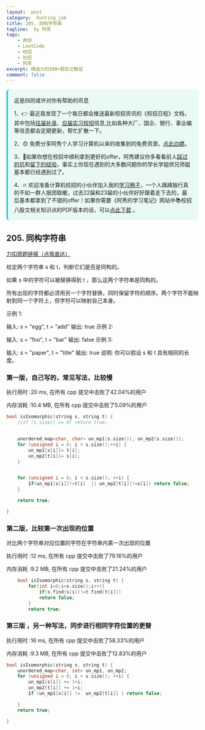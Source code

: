 ```yaml
---
layout:  post
category:  hunting_job
title: 205. 同构字符串
tagline:  by 阿秀
tags:
    - 原创
    - LeetCode
    - 校招
    - 社招
    - 阿秀
excerpt: 精选力扣300+题目之数组
comment: false
---
```




<div style="border-color: #24C6DC;
            background-color: #e9f9f3;         
            margin: 1rem 0;
        padding: .25rem 1rem;
        border-left-width: .3rem;
        border-left-style: solid;
        border-radius: .5rem;
        color: inherit;">
  <p>这是四则或许对你有帮助的讯息</p>
  <p>1、👉 最近我发现了一个每日都会推送最新校招资讯的《校招日程》文档，其中包括<a style="text-decoration: underline" href="https://flowus.cn/share/ee50d5eb-3cd5-4f74-880e-95b215dd4ff2" target="_blank">往届补录</a>、<a href="https://flowus.cn/share/5f327c98-1e31-46c8-b86b-5ac6105e021f" target="_blank">应届实习校招</a>信息,比如各种大厂、国企、银行、事业编等信息都会定期更新，帮忙扩散一下。</p>  
  <p>2、😍
    免费分享阿秀个人学习计算机以来的收集到的免费资源，<a style="text-decoration: underline" href="/notes/07-resources/01-free/01-introduce.html" target="_blank">点此白嫖</a>。
  </p>
  <p>3、🚀如果你想在校招中顺利拿到更好的offer，阿秀建议你多看看前人<a style="text-decoration: underline" href="https://www.yuque.com/tuobaaxiu/httmmc/npg1k81zeq4wfpyz" target="_blank">踩过的坑</a>和<a style="text-decoration: underline"  target="_blank" href="https://www.yuque.com/tuobaaxiu/httmmc/gge9ppd0mbu2d3dp">留下的经验</a>，事实上你现在遇到的大多数问题你的学长学姐师兄师姐基本都已经遇到过了。
  </p>
  <p>4、🔥 欢迎准备计算机校招的小伙伴加入我的<a  style="text-decoration: underline" href="https://www.yuque.com/tuobaaxiu/httmmc/xg0otqvc17wfx4u9" target="_blank">学习圈子</a>，一个人踽踽独行真的不如一群人报团取暖，过去22届和23届的小伙伴好好跟着走下去的，最后基本都拿到了不错的offer！如果你需要《阿秀的学习笔记》网站中📚︎校招八股文相关知识点的PDF版本的话，可以<a style="text-decoration: underline" href="/notes/08-other/02-question.html#_5、如何下载阿秀的学习笔记内容pdf版本" target="_blank">点此下载</a> 。</p>   </div>


## 205. 同构字符串

[力扣原题链接（点我直达）](https://leetcode-cn.com/problems/isomorphic-strings/)

给定两个字符串 s 和 t，判断它们是否是同构的。

如果 s 中的字符可以被替换得到 t ，那么这两个字符串是同构的。

所有出现的字符都必须用另一个字符替换，同时保留字符的顺序。两个字符不能映射到同一个字符上，但字符可以映射自己本身。

示例 1:

输入: s = "egg", t = "add"
输出: true
示例 2:

输入: s = "foo", t = "bar"
输出: false
示例 3:

输入: s = "paper", t = "title"
输出: true
说明:
你可以假设 s 和 t 具有相同的长度。



### 第一版，自己写的，常见写法，比较慢

执行用时 :20 ms, 在所有 cpp 提交中击败了42.04%的用户

内存消耗 :10.4 MB, 在所有 cpp 提交中击败了5.09%的用户



```c++
bool isIsomorphic(string s, string t) {
	//if (s.size() == 0) return true;


	unordered_map<char, char> un_mp1(s.size()), un_mp2(s.size());
	for (unsigned i = 0; i < s.size();++i) {
		un_mp1[s[i]]= t[i];
		un_mp2[t[i]]= s[i];
	}


	for (unsigned i = 0; i < s.size(); ++i) {
		if(un_mp1[s[i]]!=t[i]  || un_mp2[t[i]]!=s[i]) return false;
	}

	return true;

}
```



### 第二版，比较第一次出现的位置

对比两个字符串对应位置的字符在字符串内第一次出现的位置



执行用时 :12 ms, 在所有 cpp 提交中击败了79.16%的用户

内存消耗 :9.2 MB, 在所有 cpp 提交中击败了21.24%的用户

```c++
    bool isIsomorphic(string s, string t) {
        for(int i=0;i<s.size();i++){
            if(s.find(s[i])!=t.find(t[i]))
            return false;
        }
        return true;
```









### 第三版 ，另一种写法，同步进行相同字符位置的更替



执行用时 :16 ms, 在所有 cpp 提交中击败了58.33%的用户

内存消耗 :9.3 MB, 在所有 cpp 提交中击败了12.83%的用户



```c++
bool isIsomorphic(string s, string t) {
	unordered_map<char, int> un_mp1, un_mp2;
	for (unsigned i = 0; i < s.size(); ++i) {
		un_mp1[s[i]] += 1+i;
		un_mp2[t[i]] += 1+i;
		if (un_mp1[s[i]] !=  un_mp2[t[i]] ) return false;

	}
	return true;

}

```

<p id="单词规律"></p>

